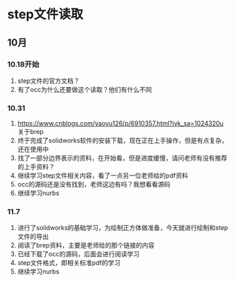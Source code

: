 # step文件读取

## 10月

### 10.18开始

1. step文件的官方文档？
2. 有了occ为什么还要做这个读取？他们有什么不同

### 10.31

1. https://www.cnblogs.com/yaoyu126/p/6910357.html?ivk_sa=1024320u 关于brep 
2. 终于完成了solidworks软件的安装下载，现在正在上手操作，但是有点复杂，还在使用中
3. 找了一部分边界表示的资料，在开始看，但是进度缓慢，请问老师有没有推荐的上手资料？
4. 继续学习step文件相关内容，看了一点另一位老师给的pdf资料
5. occ的源码还是没有找到，老师这边有吗？我想看看源码
6. 继续学习nurbs

### 11.7

1. 进行了solidworks的基础学习，为绘制正方体做准备，今天就进行绘制和step文件的导出
2. 阅读了brep资料，主要是老师给的那个链接的内容
3. 已经下载了occ的源码，后面会进行阅读学习
4. step文件格式，即相关标准pdf的学习
5. 继续学习nurbs

